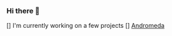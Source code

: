 ### Hi there 👋

[] I'm currently working on a few projects
[] [Andromeda](https://github.com/Avad3/Andromeda)
